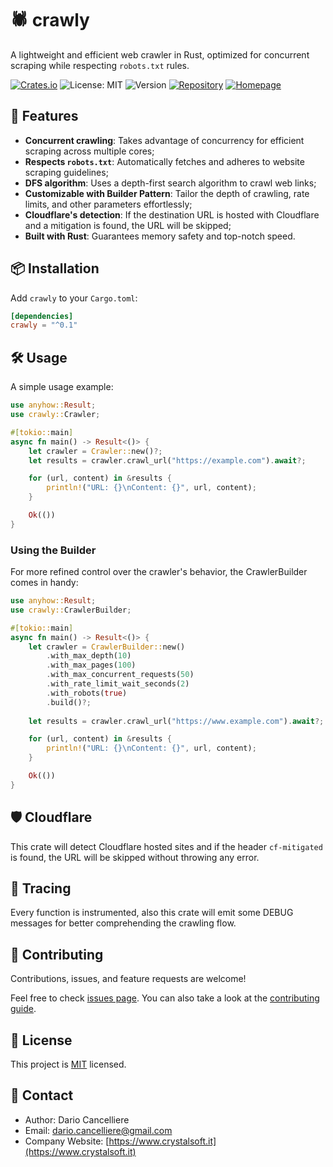 # 🕷️ crawly

A lightweight and efficient web crawler in Rust, optimized for concurrent scraping while respecting `robots.txt` rules.

[![Crates.io](https://img.shields.io/crates/v/crawly.svg)](https://crates.io/crates/crawly)
![License: MIT](https://img.shields.io/badge/License-MIT-blue.svg)
![Version](https://img.shields.io/badge/version-0.1.0-green)
[![Repository](https://img.shields.io/badge/github-repository-orange)](https://github.com/CrystalSoft/crawly)
[![Homepage](https://img.shields.io/badge/homepage-crystalsoft-brightgreen)](https://www.crystalsoft.it)

## 🚀 Features

- **Concurrent crawling**: Takes advantage of concurrency for efficient scraping across multiple cores;
- **Respects `robots.txt`**: Automatically fetches and adheres to website scraping guidelines;
- **DFS algorithm**: Uses a depth-first search algorithm to crawl web links;
- **Customizable with Builder Pattern**: Tailor the depth of crawling, rate limits, and other parameters effortlessly;
- **Cloudflare's detection**: If the destination URL is hosted with Cloudflare and a mitigation is found, the URL will be skipped;
- **Built with Rust**: Guarantees memory safety and top-notch speed.

## 📦 Installation

Add `crawly` to your `Cargo.toml`:

```toml
[dependencies]
crawly = "^0.1"
```

## 🛠️ Usage

A simple usage example:

```rust
use anyhow::Result;
use crawly::Crawler;

#[tokio::main]
async fn main() -> Result<()> {
    let crawler = Crawler::new()?;
    let results = crawler.crawl_url("https://example.com").await?;

    for (url, content) in &results {
        println!("URL: {}\nContent: {}", url, content);
    }

    Ok(())
}
```

### Using the Builder

For more refined control over the crawler's behavior, the CrawlerBuilder comes in handy:

```rust
use anyhow::Result;
use crawly::CrawlerBuilder;

#[tokio::main]
async fn main() -> Result<()> {
    let crawler = CrawlerBuilder::new()
        .with_max_depth(10)
        .with_max_pages(100)
        .with_max_concurrent_requests(50)
        .with_rate_limit_wait_seconds(2)
        .with_robots(true)
        .build()?;
    
    let results = crawler.crawl_url("https://www.example.com").await?;

    for (url, content) in &results {
        println!("URL: {}\nContent: {}", url, content);
    }

    Ok(())
}
```

## 🛡️ Cloudflare

This crate will detect Cloudflare hosted sites and if the header `cf-mitigated` is found, the URL will be skipped without
throwing any error.

## 📜 Tracing

Every function is instrumented, also this crate will emit some DEBUG messages for better comprehending the crawling flow.

## 🤝 Contributing

Contributions, issues, and feature requests are welcome!

Feel free to check [issues page](https://github.com/CrystalSoft/crawly/issues). You can also take a look at the [contributing guide](CONTRIBUTING.md).

## 📝 License

This project is [MIT](LICENSE) licensed.

## 💌 Contact

- Author: Dario Cancelliere
- Email: dario.cancelliere@gmail.com
- Company Website: [https://www.crystalsoft.it](https://www.crystalsoft.it)

